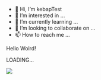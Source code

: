 - 👋 Hi, I’m kebapTest
- 👀 I’m interested in ...
- 🌱 I’m currently learning ...
- 💞️ I’m looking to collaborate on ...
- 📫 How to reach me ...

<!---
denemepay/denemepay is a ✨ special ✨ repository because its `README.md` (this file) appears on your GitHub profile.
You can click the Preview link to take a look at your changes.
--->
Hello Wolrd!

LOADING...


<a href="https://github.com/KebapTest/KebapTest/blob/main/README.md">
  <img align="center" src="https://github-readme-stats.vercel.app/api?username=KebapTest&show_icons=true&theme=highcontrast" />
